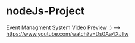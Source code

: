 # nodeJs-Project
Event Managment System Video Preview :) --> https://www.youtube.com/watch?v=Ds0Aa4XJIlw
